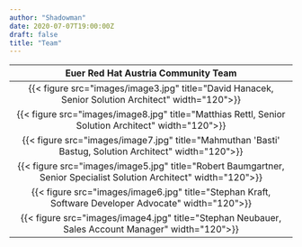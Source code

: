 ```yaml
---
author: "Shadowman"
date: 2020-07-07T19:00:00Z
draft: false
title: "Team"
---
```


 Euer Red Hat Austria Community Team |  
| :---: | 
| {{< figure src="images/image3.jpg" title="David Hanacek, Senior Solution Architect" width="120">}}  |
| {{< figure src="images/image8.jpg" title="Matthias Rettl, Senior Solution Architect" width="120">}}  |
| {{< figure src="images/image7.jpg" title="Mahmuthan 'Basti' Bastug, Solution Architect" width="120">}} |
| {{< figure src="images/image5.jpg" title="Robert Baumgartner, Senior Specialist Solution Architect" width="120">}} |
| {{< figure src="images/image6.jpg" title="Stephan Kraft, Software Developer Advocate" width="120">}} |
| {{< figure src="images/image4.jpg" title="Stephan Neubauer, Sales Account Manager" width="120">}} |
